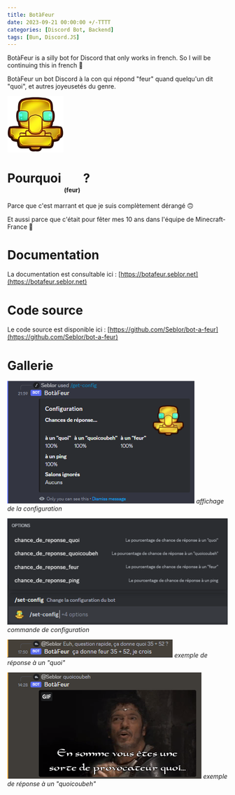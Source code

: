 ```yaml
---
title: BotàFeur
date: 2023-09-21 00:00:00 +/-TTTT
categories: [Discord Bot, Backend]
tags: [Bun, Discord.JS]
---
```


BotàFeur is a silly bot for Discord that only works in french. So I will be continuing this in french 🥖

BotàFeur un bot Discord à la con qui répond "feur" quand quelqu'un dit "quoi", et autres joyeusetés du genre.

![Alt text](/assets/img/posts/botafeur/logo.png)

# Pourquoi <sub><sub><sub><sub>(feur)</sub></sub></sub></sub> ?

Parce que c'est marrant et que je suis complètement dérangé 🙃

Et aussi parce que c'était pour fêter mes 10 ans dans l'équipe de Minecraft-France 🎉

# Documentation

La documentation est consultable ici : [https://botafeur.seblor.net](https://botafeur.seblor.net)

# Code source

Le code source est disponible ici : [https://github.com/Seblor/bot-a-feur](https://github.com/Seblor/bot-a-feur)

# Gallerie

![Alt text](/assets/img/posts/botafeur/config.webp)
_affichage de la configuration_

![Alt text](/assets/img/posts/botafeur/commands.webp)
_commande de configuration_

![Alt text](/assets/img/posts/botafeur/example1.png)
_exemple de réponse à un "quoi"_

![Alt text](/assets/img/posts/botafeur/example2.png)
_exemple de réponse à un "quoicoubeh"_
